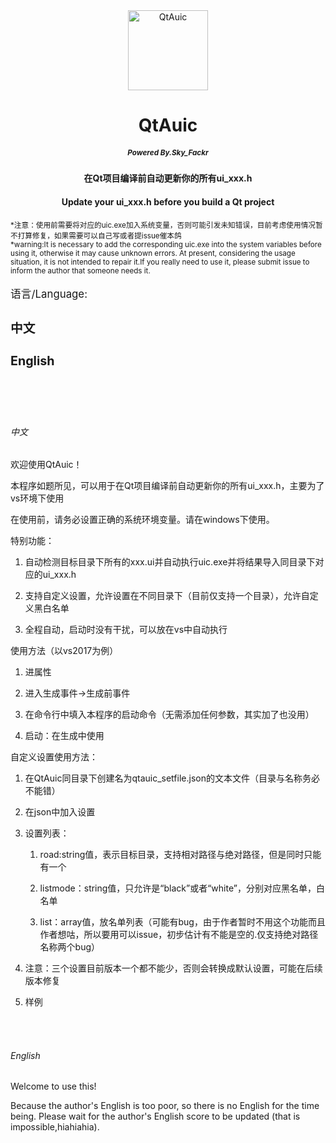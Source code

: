 <div align=center><img src="https://skyfackr.github.io/cdn/github_project/QtAuic/QTAUIC_logo.ico" width = "128" height = "128" alt="QtAuic">
<p></p>
<h1 class="title-article">QtAuic</h1>
<h5><small>Powered By.Sky_Fackr</small><h5>
<h4>在Qt项目编译前自动更新你的所有ui_xxx.h</h4>
<h4>Update your ui_xxx.h before you build a Qt project<h4>
</div>
<small>*注意：使用前需要将对应的uic.exe加入系统变量，否则可能引发未知错误，目前考虑使用情况暂不打算修复，如果需要可以自己写或者提issue催本鸽
<br>
*warning:It is necessary to add the corresponding uic.exe into the system variables before using it, otherwise it may cause unknown errors. At present, considering the usage situation, it is not intended to repair it.If you really need to use it, please submit issue to inform the author that someone needs it.</small>
<br><br>
<big>语言/Language:<h3>中文</h3>  <h3>English</h3></big><br>
<br><br><h6>中文</h6>
欢迎使用QtAuic！

本程序如题所见，可以用于在Qt项目编译前自动更新你的所有ui_xxx.h，主要为了vs环境下使用

在使用前，请务必设置正确的系统环境变量。请在windows下使用。

特别功能：

1. 自动检测目标目录下所有的xxx.ui并自动执行uic.exe并将结果导入同目录下对应的ui_xxx.h

2. 支持自定义设置，允许设置在不同目录下（目前仅支持一个目录），允许自定义黑白名单

3. 全程自动，启动时没有干扰，可以放在vs中自动执行

使用方法（以vs2017为例）

1. 进属性

2. 进入生成事件->生成前事件

3. 在命令行中填入本程序的启动命令（无需添加任何参数，其实加了也没用）

4. 启动：在生成中使用

自定义设置使用方法：

1. 在QtAuic同目录下创建名为qtauic_setfile.json的文本文件（目录与名称务必不能错）

2. 在json中加入设置

3. 设置列表：

    1. road:string值，表示目标目录，支持相对路径与绝对路径，但是同时只能有一个
   
    2. listmode：string值，只允许是“black”或者“white”，分别对应黑名单，白名单
   
    3. list：array值，放名单列表（可能有bug，由于作者暂时不用这个功能而且作者想咕，所以要用可以issue，初步估计有不能是空的.仅支持绝对路径名称两个bug）
   
4. 注意：三个设置目前版本一个都不能少，否则会转换成默认设置，可能在后续版本修复

5. <a herf="https://skyfackr.github.io/cdn/github_project/QtAuic/simple_qtauic_setfile.json">样例</a>

<br><br><h6>English</h6>

Welcome to use this!

Because the author's English is too poor, so there is no English for the time being. Please wait for the author's English score to be updated (that is impossible,hiahiahia).